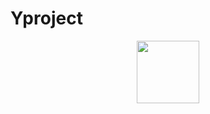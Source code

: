 # Yproject
<div id="header" align="center">
  <img src="https://w7.pngwing.com/pngs/774/631/png-transparent-computer-icons-analytics-data-analysis-chart-data-text-people-logo-thumbnail.png" width="100"/>
</div>
